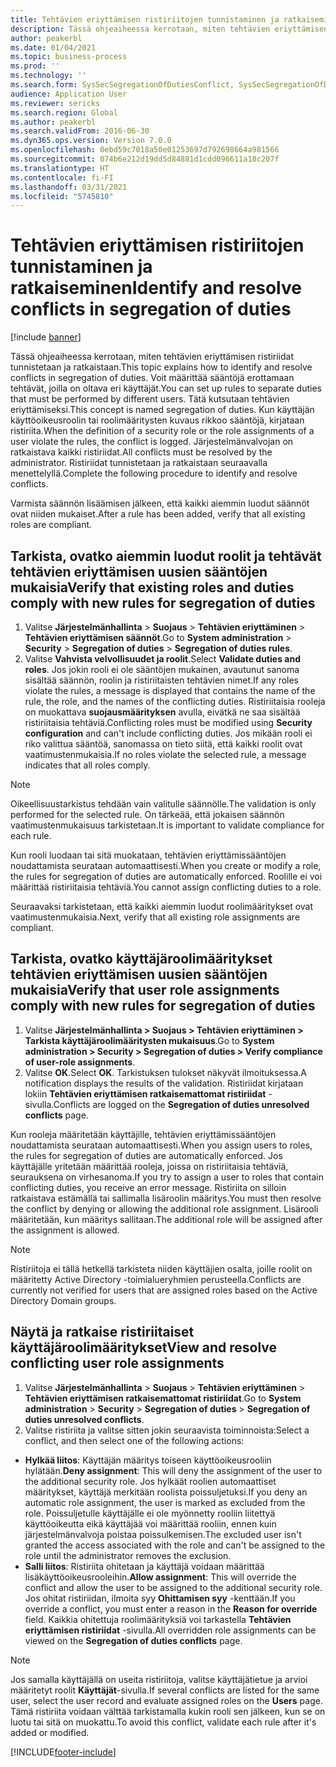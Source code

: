 ```yaml
---
title: Tehtävien eriyttämisen ristiriitojen tunnistaminen ja ratkaiseminen
description: Tässä ohjeaiheessa kerrotaan, miten tehtävien eriyttämisen ristiriidat tunnistetaan ja ratkaistaan.
author: peakerbl
ms.date: 01/04/2021
ms.topic: business-process
ms.prod: ''
ms.technology: ''
ms.search.form: SysSecSegregationOfDutiesConflict, SysSecSegregationOfDutiesRule
audience: Application User
ms.reviewer: sericks
ms.search.region: Global
ms.author: peakerbl
ms.search.validFrom: 2016-06-30
ms.dyn365.ops.version: Version 7.0.0
ms.openlocfilehash: 0ebd59c7018a50e01253697d792698664a981566
ms.sourcegitcommit: 074b6e212d19dd5d84881d1cdd096611a18c207f
ms.translationtype: HT
ms.contentlocale: fi-FI
ms.lasthandoff: 03/31/2021
ms.locfileid: "5745810"
---
```

# <a name="identify-and-resolve-conflicts-in-segregation-of-duties"></a><span data-ttu-id="e1fd6-103">Tehtävien eriyttämisen ristiriitojen tunnistaminen ja ratkaiseminen</span><span class="sxs-lookup"><span data-stu-id="e1fd6-103">Identify and resolve conflicts in segregation of duties</span></span>

[!include [banner](../../includes/banner.md)]

<span data-ttu-id="e1fd6-104">Tässä ohjeaiheessa kerrotaan, miten tehtävien eriyttämisen ristiriidat tunnistetaan ja ratkaistaan.</span><span class="sxs-lookup"><span data-stu-id="e1fd6-104">This topic explains how to identify and resolve conflicts in segregation of duties.</span></span> <span data-ttu-id="e1fd6-105">Voit määrittää sääntöjä erottamaan tehtävät, joilla on oltava eri käyttäjät.</span><span class="sxs-lookup"><span data-stu-id="e1fd6-105">You can set up rules to separate duties that must be performed by different users.</span></span> <span data-ttu-id="e1fd6-106">Tätä kutsutaan tehtävien eriyttämiseksi.</span><span class="sxs-lookup"><span data-stu-id="e1fd6-106">This concept is named segregation of duties.</span></span> <span data-ttu-id="e1fd6-107">Kun käyttäjän käyttöoikeusroolin tai roolimääritysten kuvaus rikkoo sääntöjä, kirjataan ristiriita.</span><span class="sxs-lookup"><span data-stu-id="e1fd6-107">When the definition of a security role or the role assignments of a user violate the rules, the conflict is logged.</span></span> <span data-ttu-id="e1fd6-108">Järjestelmänvalvojan on ratkaistava kaikki ristiriidat.</span><span class="sxs-lookup"><span data-stu-id="e1fd6-108">All conflicts must be resolved by the administrator.</span></span> <span data-ttu-id="e1fd6-109">Ristiriidat tunnistetaan ja ratkaistaan seuraavalla menettelyllä.</span><span class="sxs-lookup"><span data-stu-id="e1fd6-109">Complete the following procedure to identify and resolve conflicts.</span></span>

<span data-ttu-id="e1fd6-110">Varmista säännön lisäämisen jälkeen, että kaikki aiemmin luodut säännöt ovat niiden mukaiset.</span><span class="sxs-lookup"><span data-stu-id="e1fd6-110">After a rule has been added, verify that all existing roles are compliant.</span></span> 

## <a name="verify-that-existing-roles-and-duties-comply-with-new-rules-for-segregation-of-duties"></a><span data-ttu-id="e1fd6-111">Tarkista, ovatko aiemmin luodut roolit ja tehtävät tehtävien eriyttämisen uusien sääntöjen mukaisia</span><span class="sxs-lookup"><span data-stu-id="e1fd6-111">Verify that existing roles and duties comply with new rules for segregation of duties</span></span>
1. <span data-ttu-id="e1fd6-112">Valitse **Järjestelmänhallinta** > **Suojaus** > **Tehtävien eriyttäminen** > **Tehtävien eriyttämisen säännöt**.</span><span class="sxs-lookup"><span data-stu-id="e1fd6-112">Go to **System administration** > **Security** > **Segregation of duties** > **Segregation of duties rules**.</span></span>
3. <span data-ttu-id="e1fd6-113">Valitse **Vahvista velvollisuudet ja roolit**.</span><span class="sxs-lookup"><span data-stu-id="e1fd6-113">Select **Validate duties and roles**.</span></span> <span data-ttu-id="e1fd6-114">Jos jokin rooli ei ole sääntöjen mukainen, avautunut sanoma sisältää säännön, roolin ja ristiriitaisten tehtävien nimet.</span><span class="sxs-lookup"><span data-stu-id="e1fd6-114">If any roles violate the rules, a message is displayed that contains the name of the rule, the role, and the names of the conflicting duties.</span></span> <span data-ttu-id="e1fd6-115">Ristiriitaisia rooleja on muokattava **suojausmäärityksen** avulla, eivätkä ne saa sisältää ristiriitaisia tehtäviä.</span><span class="sxs-lookup"><span data-stu-id="e1fd6-115">Conflicting roles must be modified using **Security configuration** and can't include conflicting duties.</span></span> <span data-ttu-id="e1fd6-116">Jos mikään rooli ei riko valittua sääntöä, sanomassa on tieto siitä, että kaikki roolit ovat vaatimustenmukaisia.</span><span class="sxs-lookup"><span data-stu-id="e1fd6-116">If no roles violate the selected rule, a message indicates that all roles comply.</span></span>   

> [!NOTE]
> <span data-ttu-id="e1fd6-117">Oikeellisuustarkistus tehdään vain valitulle säännölle.</span><span class="sxs-lookup"><span data-stu-id="e1fd6-117">The validation is only performed for the selected rule.</span></span> <span data-ttu-id="e1fd6-118">On tärkeää, että jokaisen säännön vaatimustenmukaisuus tarkistetaan.</span><span class="sxs-lookup"><span data-stu-id="e1fd6-118">It is important to validate compliance for each rule.</span></span>   

<span data-ttu-id="e1fd6-119">Kun rooli luodaan tai sitä muokataan, tehtävien eriyttämissääntöjen noudattamista seurataan automaattisesti.</span><span class="sxs-lookup"><span data-stu-id="e1fd6-119">When you create or modify a role, the rules for segregation of duties are automatically enforced.</span></span> <span data-ttu-id="e1fd6-120">Roolille ei voi määrittää ristiriitaisia tehtäviä.</span><span class="sxs-lookup"><span data-stu-id="e1fd6-120">You cannot assign conflicting duties to a role.</span></span>

<span data-ttu-id="e1fd6-121">Seuraavaksi tarkistetaan, että kaikki aiemmin luodut roolimääritykset ovat vaatimustenmukaisia.</span><span class="sxs-lookup"><span data-stu-id="e1fd6-121">Next, verify that all existing role assignments are compliant.</span></span>

## <a name="verify-that-user-role-assignments-comply-with-new-rules-for-segregation-of-duties"></a><span data-ttu-id="e1fd6-122">Tarkista, ovatko käyttäjäroolimääritykset tehtävien eriyttämisen uusien sääntöjen mukaisia</span><span class="sxs-lookup"><span data-stu-id="e1fd6-122">Verify that user role assignments comply with new rules for segregation of duties</span></span>
1. <span data-ttu-id="e1fd6-123">Valitse **Järjestelmänhallinta > Suojaus > Tehtävien eriyttäminen > Tarkista käyttäjäroolimääritysten mukaisuus**.</span><span class="sxs-lookup"><span data-stu-id="e1fd6-123">Go to **System administration > Security > Segregation of duties > Verify compliance of user-role assignments**.</span></span>
2. <span data-ttu-id="e1fd6-124">Valitse **OK**.</span><span class="sxs-lookup"><span data-stu-id="e1fd6-124">Select **OK**.</span></span> <span data-ttu-id="e1fd6-125">Tarkistuksen tulokset näkyvät ilmoituksessa.</span><span class="sxs-lookup"><span data-stu-id="e1fd6-125">A notification displays the results of the validation.</span></span> <span data-ttu-id="e1fd6-126">Ristiriidat kirjataan lokiin **Tehtävien eriyttämisen ratkaisemattomat ristiriidat** -sivulla.</span><span class="sxs-lookup"><span data-stu-id="e1fd6-126">Conflicts are logged on the **Segregation of duties unresolved conflicts** page.</span></span>   

<span data-ttu-id="e1fd6-127">Kun rooleja määritetään käyttäjille, tehtävien eriyttämissääntöjen noudattamista seurataan automaattisesti.</span><span class="sxs-lookup"><span data-stu-id="e1fd6-127">When you assign users to roles, the rules for segregation of duties are automatically enforced.</span></span> <span data-ttu-id="e1fd6-128">Jos käyttäjälle yritetään määrittää rooleja, joissa on ristiriitaisia tehtäviä, seurauksena on virhesanoma.</span><span class="sxs-lookup"><span data-stu-id="e1fd6-128">If you try to assign a user to roles that contain conflicting duties, you receive an error message.</span></span> <span data-ttu-id="e1fd6-129">Ristiriita on silloin ratkaistava estämällä tai sallimalla lisäroolin määritys.</span><span class="sxs-lookup"><span data-stu-id="e1fd6-129">You must then resolve the conflict by denying or allowing the additional role assignment.</span></span> <span data-ttu-id="e1fd6-130">Lisärooli määritetään, kun määritys sallitaan.</span><span class="sxs-lookup"><span data-stu-id="e1fd6-130">The additional role will be assigned after the assignment is allowed.</span></span> 

> [!NOTE]
> <span data-ttu-id="e1fd6-131">Ristiriitoja ei tällä hetkellä tarkisteta niiden käyttäjien osalta, joille roolit on määritetty Active Directory -toimialueryhmien perusteella.</span><span class="sxs-lookup"><span data-stu-id="e1fd6-131">Conflicts are currently not verified for users that are assigned roles based on the Active Directory Domain groups.</span></span>

## <a name="view-and-resolve-conflicting-user-role-assignments"></a><span data-ttu-id="e1fd6-132">Näytä ja ratkaise ristiriitaiset käyttäjäroolimääritykset</span><span class="sxs-lookup"><span data-stu-id="e1fd6-132">View and resolve conflicting user role assignments</span></span>
1. <span data-ttu-id="e1fd6-133">Valitse **Järjestelmänhallinta** > **Suojaus** > **Tehtävien eriyttäminen** > **Tehtävien eriyttämisen ratkaisemattomat ristiriidat**.</span><span class="sxs-lookup"><span data-stu-id="e1fd6-133">Go to **System administration** > **Security** > **Segregation of duties** > **Segregation of duties unresolved conflicts**.</span></span> 
2. <span data-ttu-id="e1fd6-134">Valitse ristiriita ja valitse sitten jokin seuraavista toiminnoista:</span><span class="sxs-lookup"><span data-stu-id="e1fd6-134">Select a conflict, and then select one of the following actions:</span></span> 

  - <span data-ttu-id="e1fd6-135">**Hylkää liitos**: Käyttäjän määritys toiseen käyttöoikeusrooliin hylätään.</span><span class="sxs-lookup"><span data-stu-id="e1fd6-135">**Deny assignment**: This will deny the assignment of the user to the additional security role.</span></span> <span data-ttu-id="e1fd6-136">Jos hylkäät roolien automaattiset määritykset, käyttäjä merkitään roolista poissuljetuksi.</span><span class="sxs-lookup"><span data-stu-id="e1fd6-136">If you deny an automatic role assignment, the user is marked as excluded from the role.</span></span> <span data-ttu-id="e1fd6-137">Poissuljetulle käyttäjälle ei ole myönnetty rooliin liitettyä käyttöoikeutta eikä käyttäjää voi määrittää rooliin, ennen kuin järjestelmänvalvoja poistaa poissulkemisen.</span><span class="sxs-lookup"><span data-stu-id="e1fd6-137">The excluded user isn't granted the access associated with the role and can't be assigned to the role until the administrator removes the exclusion.</span></span> 
-  <span data-ttu-id="e1fd6-138">**Salli liitos**: Ristiriita ohitetaan ja käyttäjä voidaan määrittää lisäkäyttöoikeusrooleihin.</span><span class="sxs-lookup"><span data-stu-id="e1fd6-138">**Allow assignment**: This will override the conflict and allow the user to be assigned to the additional security role.</span></span> <span data-ttu-id="e1fd6-139">Jos ohitat ristiriidan, ilmoita syy **Ohittamisen syy** -kenttään.</span><span class="sxs-lookup"><span data-stu-id="e1fd6-139">If you override a conflict, you must enter a reason in the **Reason for override** field.</span></span> <span data-ttu-id="e1fd6-140">Kaikkia ohitettuja roolimäärityksiä voi tarkastella **Tehtävien eriyttämisen ristiriidat** -sivulla.</span><span class="sxs-lookup"><span data-stu-id="e1fd6-140">All overridden role assignments can be viewed on the **Segregation of duties conflicts** page.</span></span>  

> [!NOTE]
> <span data-ttu-id="e1fd6-141">Jos samalla käyttäjällä on useita ristiriitoja, valitse käyttäjätietue ja arvioi määritetyt roolit **Käyttäjät**-sivulla.</span><span class="sxs-lookup"><span data-stu-id="e1fd6-141">If several conflicts are listed for the same user, select the user record and evaluate assigned roles on the **Users** page.</span></span> <span data-ttu-id="e1fd6-142">Tämä ristiriita voidaan välttää tarkistamalla kukin rooli sen jälkeen, kun se on luotu tai sitä on muokattu.</span><span class="sxs-lookup"><span data-stu-id="e1fd6-142">To avoid this conflict, validate each rule after it's added or modified.</span></span>


[!INCLUDE[footer-include](../../../../includes/footer-banner.md)]